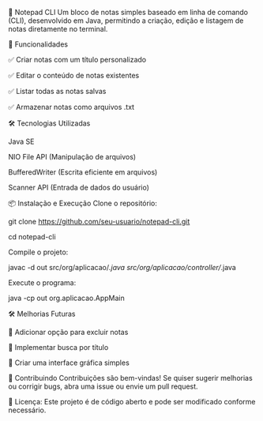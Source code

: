 📝 Notepad CLI
Um bloco de notas simples baseado em linha de comando (CLI), desenvolvido em Java, permitindo a criação, edição e listagem de notas diretamente no terminal.

🚀 Funcionalidades

✅ Criar notas com um título personalizado

✅ Editar o conteúdo de notas existentes

✅ Listar todas as notas salvas

✅ Armazenar notas como arquivos .txt

🛠 Tecnologias Utilizadas

Java SE

NIO File API (Manipulação de arquivos)

BufferedWriter (Escrita eficiente em arquivos)

Scanner API (Entrada de dados do usuário)

📦 Instalação e Execução
Clone o repositório:

git clone https://github.com/seu-usuario/notepad-cli.git

cd notepad-cli

Compile o projeto:

javac -d out src/org/aplicacao/*.java src/org/aplicacao/controller/*.java

Execute o programa:

java -cp out org.aplicacao.AppMain

🛠 Melhorias Futuras

🔹 Adicionar opção para excluir notas

🔹 Implementar busca por título

🔹 Criar uma interface gráfica simples


🤝 Contribuindo
Contribuições são bem-vindas!
Se quiser sugerir melhorias ou corrigir bugs, abra uma issue ou envie um pull request.

📌 Licença: Este projeto é de código aberto e pode ser modificado conforme necessário.
